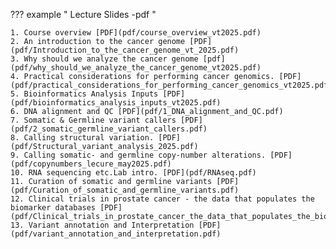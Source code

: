 ??? example " Lecture Slides -pdf "

    1. Course overview [PDF](pdf/course_overview_vt2025.pdf)
    2. An introduction to the cancer genome [PDF](pdf/Introduction_to_the_cancer_genome_vt_2025.pdf)
    3. Why should we analyze the cancer genome [pdf](pdf/why_should_we_analyze_the_cancer_genome_vt2025.pdf)
    4. Practical considerations for performing cancer genomics. [PDF](pdf/practical_considerations_for_performing_cancer_genomics_vt2025.pdf)
    5. Bioinformatics Analysis Inputs [PDF](pdf/bioinformatics_analysis_inputs_vt2025.pdf)
    6. DNA alignment and QC [PDF](pdf/1_DNA_alignment_and_QC.pdf)
    7. Somatic & Germline variant callers [PDF](pdf/2_somatic_germline_variant_callers.pdf)
    8. Calling structural variation. [PDF](pdf/Structural_variant_analysis_2025.pdf)
    9. Calling somatic- and germline copy-number alterations. [PDF](pdf/copynumbers_lecure_may2025.pdf)
    10. RNA sequencing etc.Lab intro. [PDF](pdf/RNAseq.pdf)
    11. Curation of somatic and germline variants [PDF](pdf/Curation_of_somatic_and_germline_variants.pdf)
    12. Clinical trials in prostate cancer - the data that populates the biomarker databases [PDF](pdf/Clinical_trials_in_prostate_cancer_the_data_that_populates_the_biomarker_databases.pdf)
    13. Variant annotation and Interpretation [PDF](pdf/variant_annotation_and_interpretation.pdf)

<!-- ??? example "Module 2 " -->


<!-- ??? example "Module 3 " -->

    
<!-- ??? example "Module 3 "

    1. Bioinformatics pipelines & HTC computing environments. [PDF]()
    2. QC of DNA data and mutation calling of germline- and somatic alterations. [PDF]()

??? example "Module 4 "

    1. Calling somatic- and germline copy-number alterations. [PDF]()
    2. Calling structural variation. [PDF]()
    3. RNA sequencing etc.Lab intro. [PDF]()

??? example "Module 5 "

    1. Clinical trials. How to curate somatic- and germline variation for clinical use. [PDF]()
    2. Interpretation of Genomics - I [PDF]()
    3. Interpretation of Genomics - II [PDF]()
    4. Interpretation of Genomics - III [PDF]()
    5. Interpretation of Genomics - IV [PDF]() -->
    
